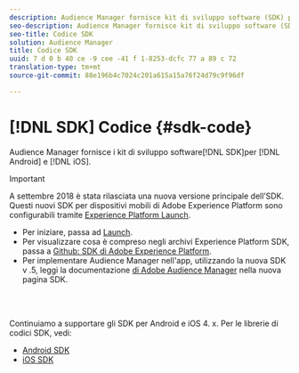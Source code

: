 ```yaml
---
description: Audience Manager fornisce kit di sviluppo software (SDK) per Android e iOS.
seo-description: Audience Manager fornisce kit di sviluppo software (SDK) per Android e iOS.
seo-title: Codice SDK
solution: Audience Manager
title: Codice SDK
uuid: 7 d 0 b 40 ce -9 cee -41 f 1-8253-dcfc 77 a 89 c 72
translation-type: tm+mt
source-git-commit: 88e196b4c7024c201a615a15a76f24d79c9f96df

---
```



# [!DNL SDK] Codice {#sdk-code}

Audience Manager fornisce i kit di sviluppo software[!DNL SDK]per [!DNL Android] e [!DNL iOS].

>[!IMPORTANT]
>
>A settembre 2018 è stata rilasciata una nuova versione principale dell’SDK. Questi nuovi SDK per dispositivi mobili di Adobe Experience Platform sono configurabili tramite [Experience Platform Launch](https://www.adobe.com/experience-platform/launch.html).

* Per iniziare, passa ad [Launch](https://launch.adobe.com/).
* Per visualizzare cosa è compreso negli archivi Experience Platform SDK, passa a [Github: SDK di Adobe Experience Platform](https://github.com/Adobe-Marketing-Cloud/acp-sdks).
* Per implementare Audience Manager nell'app, utilizzando la nuova SDK v .5, leggi la documentazione [di Adobe Audience Manager](https://aep-sdks.gitbook.io/docs/using-mobile-extensions/adobe-audience-manager) nella nuova pagina SDK.

<br> 

Continuiamo a supportare gli SDK per Android e iOS 4. x. Per le librerie di codici SDK, vedi:

* [Android SDK](https://docs.adobe.com/content/help/en/mobile-services/android/overview.html)
* [iOS SDK](https://docs.adobe.com/content/help/en/mobile-services/ios/overview.html)